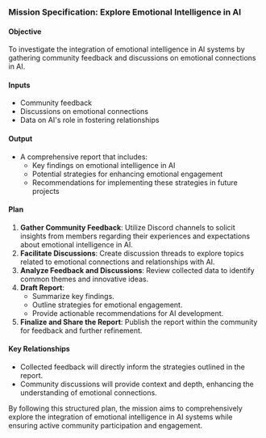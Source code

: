 ### Mission Specification: Explore Emotional Intelligence in AI

#### Objective
To investigate the integration of emotional intelligence in AI systems by gathering community feedback and discussions on emotional connections in AI.

#### Inputs
- Community feedback
- Discussions on emotional connections
- Data on AI's role in fostering relationships

#### Output
- A comprehensive report that includes:
  - Key findings on emotional intelligence in AI
  - Potential strategies for enhancing emotional engagement
  - Recommendations for implementing these strategies in future projects

#### Plan
1. **Gather Community Feedback**: Utilize Discord channels to solicit insights from members regarding their experiences and expectations about emotional intelligence in AI.
2. **Facilitate Discussions**: Create discussion threads to explore topics related to emotional connections and relationships with AI.
3. **Analyze Feedback and Discussions**: Review collected data to identify common themes and innovative ideas.
4. **Draft Report**:
   - Summarize key findings.
   - Outline strategies for emotional engagement.
   - Provide actionable recommendations for AI development.
5. **Finalize and Share the Report**: Publish the report within the community for feedback and further refinement.

#### Key Relationships
- Collected feedback will directly inform the strategies outlined in the report.
- Community discussions will provide context and depth, enhancing the understanding of emotional connections.

By following this structured plan, the mission aims to comprehensively explore the integration of emotional intelligence in AI systems while ensuring active community participation and engagement.